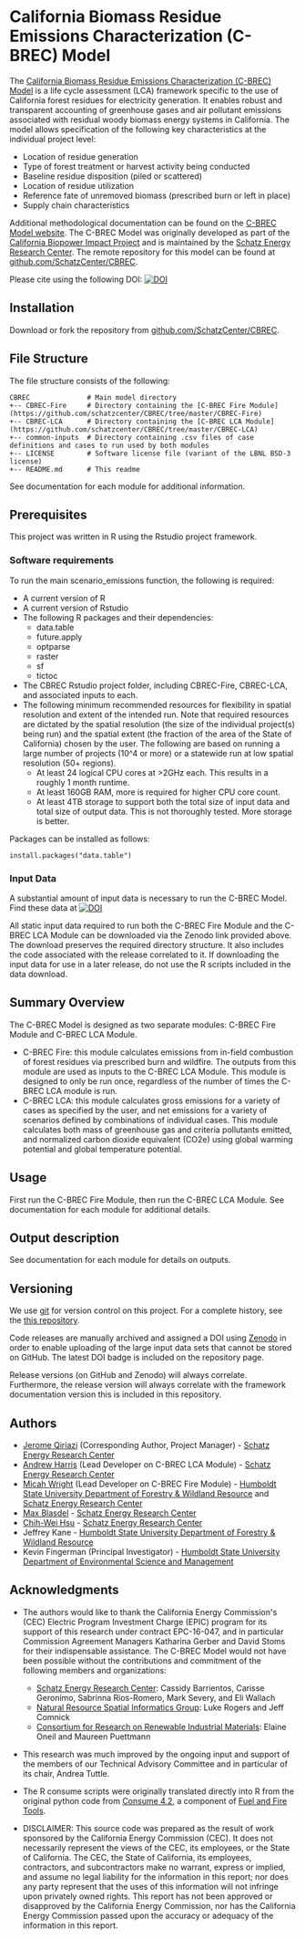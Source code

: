 **California Biomass Residue Emissions Characterization (C-BREC) Model**
===================================================================

The [California Biomass Residue Emissions Characterization (C-BREC) Model](https://schatzcenter.org/cbrec) is a life cycle assessment (LCA) framework specific to the use of California forest residues for electricity generation. It enables robust and transparent accounting of greenhouse gases and air pollutant emissions associated with residual woody biomass energy systems in California. The model allows specification of the following key characteristics at the individual project level:

* Location of residue generation
* Type of forest treatment or harvest activity being conducted
* Baseline residue disposition (piled or scattered)
* Location of residue utilization
* Reference fate of unremoved biomass (prescribed burn or left in place)
* Supply chain characteristics

Additional methodological documentation can be found on the [C-BREC Model website](https://schatzcenter.org/cbrec). The C-BREC Model was originally developed as part of the [California Biopower Impact Project](https://schatzcenter.org/cbip/) and is maintained by the [Schatz Energy Research Center](https://schatzcenter.org). The remote repository for this model can be found at [github.com/SchatzCenter/CBREC](https://github.com/SchatzCenter/CBREC).

Please cite using the following DOI: [![DOI](https://zenodo.org/badge/DOI/10.5281/zenodo.5230273.svg)](https://doi.org/10.5281/zenodo.5230273)

## Installation

Download or fork the repository from [github.com/SchatzCenter/CBREC](https://github.com/SchatzCenter/CBREC). 

## File Structure

The file structure consists of the following: 

```
CBREC              # Main model directory
+-- CBREC-Fire     # Directory containing the [C-BREC Fire Module](https://github.com/schatzcenter/CBREC/tree/master/CBREC-Fire)
+-- CBREC-LCA      # Directory containing the [C-BREC LCA Module](https://github.com/schatzcenter/CBREC/tree/master/CBREC-LCA)
+-- common-inputs  # Directory containing .csv files of case definitions and cases to run used by both modules
+-- LICENSE        # Software license file (variant of the LBNL BSD-3 license)
+-- README.md      # This readme
```

See documentation for each module for additional information.

## Prerequisites

This project was written in R using the Rstudio project framework.

### Software requirements

To run the main scenario_emissions function, the following is required:

* A current version of R
* A current version of Rstudio
* The following R packages and their dependencies:
  - data.table
  - future.apply
  - optparse
  - raster
  - sf
  - tictoc
* The CBREC Rstudio project folder, including CBREC-Fire, CBREC-LCA, and associated inputs to each.
* The following minimum recommended resources for flexibility in spatial resolution and extent of the intended run. Note that required resources are dictated by the spatial resolution (the size of the individual project(s) being run) and the spatial extent (the fraction of the area of the State of California) chosen by the user. The following are based on running a large number of projects (10^4 or more) or a statewide run at low spatial resolution (50+ regions).
  * At least 24 logical CPU cores at >2GHz each. This results in a roughly 1 month runtime.
  * At least 160GB RAM, more is required for higher CPU core count.
  * At least 4TB storage to support both the total size of input data and total size of output data. This is not thoroughly tested. More storage is better.
        
Packages can be installed as follows:

```
install.packages("data.table")
```

### Input Data

A substantial amount of input data is necessary to run the C-BREC Model. Find these data at [![DOI](https://zenodo.org/badge/DOI/10.5281/zenodo.5230532.svg)](https://doi.org/10.5281/zenodo.5230532)


All static input data required to run both the C-BREC Fire Module and the C-BREC LCA Module can be downloaded via the Zenodo link provided above. The download preserves the required directory structure. It also includes the code associated with the release correlated to it. If downloading the input data for use in a later release, do not use the R scripts included in the data download.

## Summary Overview

The C-BREC Model is designed as two separate modules: C-BREC Fire Module and C-BREC LCA Module.
* C-BREC Fire: this module calculates emissions from in-field combustion of forest residues via prescribed burn and wildfire. The outputs from this module are used as inputs to the C-BREC LCA Module. This module is designed to only be run once, regardless of the number of times the C-BREC LCA module is run.
* C-BREC LCA: this module calculates gross emissions for a variety of cases as specified by the user, and net emissions for a variety of scenarios defined by combinations of individual cases. This module calculates both mass of greenhouse gas and criteria pollutants emitted, and normalized carbon dioxide equivalent (CO2e) using global warming potential and global temperature potential.

## Usage

First run the C-BREC Fire Module, then run the C-BREC LCA Module. See documentation for each module for additional details.

## Output description

See documentation for each module for details on outputs.

## Versioning

We use [git](https://git-scm.com/) for version control on this project. For a complete history, see the [this repository](https://github.com/SchatzCenter/CBREC).

Code releases are manually archived and assigned a DOI using [Zenodo](https://zenodo.org) in order to enable uploading of the large input data sets that cannot be stored on GitHub. The latest DOI badge is included on the repository page.

Release versions (on GitHub and Zenodo) will always correlate. Furthermore, the release version will always correlate with the framework documentation version this is included in this repository.

## Authors

* [Jerome Qiriazi](https://github.com/jqiriazi) (Corresponding Author, Project Manager) - [Schatz Energy Research Center](https://schatzcenter.org)
* [Andrew Harris](https://github.com/arharris) (Lead Developer on C-BREC LCA Module) - [Schatz Energy Research Center](https://schatzcenter.org)
* [Micah Wright](https://github.com/wrightmicahc) (Lead Developer on C-BREC Fire Module) - [Humboldt State University Department of Forestry & Wildland Resource](https://fwr.humboldt.edu/) and [Schatz Energy Research Center](https://schatzcenter.org)
* [Max Blasdel](https://github.com/mxblsdl) - [Schatz Energy Research Center](https://schatzcenter.org)
* [Chih-Wei Hsu](https://www.linkedin.com/in/chihweihsu/) - [Schatz Energy Research Center](https://schatzcenter.org)
* Jeffrey Kane - [Humboldt State University Department of Forestry & Wildland Resource](https://fwr.humboldt.edu/)
* Kevin Fingerman (Principal Investigator) - [Humboldt State University Department of Environmental Science and Management](https://environment.humboldt.edu/)

## Acknowledgments

* The authors would like to thank the California Energy Commission's (CEC) Electric Program Investment Charge (EPIC) program for its support of this research under contract EPC-16-047, and in particular Commission Agreement Managers Katharina Gerber and David Stoms for their indispensable assistance. The C-BREC Model would not have been possible without the contributions and commitment of the following members and organizations:
  - [Schatz Energy Research Center](https://schatzcenter.org): Cassidy Barrientos, Carisse Geronimo, Sabrinna Rios-Romero, Mark Severy, and Eli Wallach
  - [Natural Resource Spatial Informatics Group](https://nrsig.org): Luke Rogers and Jeff Comnick
  - [Consortium for Research on Renewable Industrial Materials](https://corrim.org/): Elaine Oneil and Maureen Puettmann

* This research was much improved by the ongoing input and support of the members of our Technical Advisory Committee and in particular of its chair, Andrea Tuttle.

* The R consume scripts were originally translated directly into R from the original python code from [Consume 4.2](https://www.fs.fed.us/pnw/fera/fft/consumemodule.shtml), a component of [Fuel and Fire Tools](https://www.fs.fed.us/pnw/fera/fft/index.shtml).

* DISCLAIMER: This source code was prepared as the result of work sponsored by the California Energy Commission (CEC). It does not necessarily represent the views of the CEC, its employees, or the State of California. The CEC, the State of California, its employees, contractors, and subcontractors make no warrant, express or implied, and assume no legal liability for the information in this report; nor does any party represent that the uses of this information will not infringe upon privately owned rights. This report has not been approved or disapproved by the California Energy Commission, nor has the California Energy Commission passed upon the accuracy or adequacy of the information in this report.

